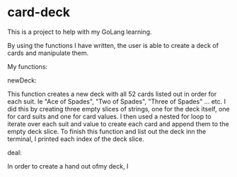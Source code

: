 # card-deck

This is a project to help with my GoLang learning. 

By using the functions I have written, the user is able to create a deck of cards and manipulate them.

My functions:

newDeck: 

This function creates a new deck with all 52 cards listed out in order for each suit. Ie "Ace of Spades", "Two of Spades", "Three of Spades" ... etc.
I did this by creating three empty slices of strings, one for the deck itself, one for card suits and one for card values. I then used a nested for loop to iterate over each suit and value to create each card and append them to the empty deck slice.
To finish this function and list out the deck inn the terminal, I printed each index of the deck slice.

deal:

In order to create a hand out ofmy deck, I 
